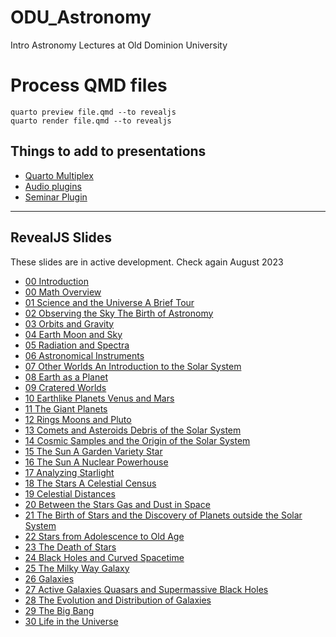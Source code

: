 # ODU_Astronomy
Intro Astronomy Lectures at Old Dominion University

# Process QMD files

```
quarto preview file.qmd --to revealjs
quarto render file.qmd --to revealjs
```

## Things to add to presentations
- [Quarto Multiplex](https://quarto.org/docs/presentations/revealjs/presenting.html#multiplex)
- [Audio plugins](https://github.com/rajgoel/reveal.js-plugins/tree/master/audio-slideshow)
- [Seminar Plugin](https://github.com/rajgoel/reveal.js-plugins/blob/master/seminar/README.md)


---

## RevealJS Slides
These slides are in active development. Check again August 2023

- [00 Introduction](00-Introduction.html)
- [00 Math Overview](00-Math-Overview.html)
- [01 Science and the Universe A Brief Tour](01-Science_and_the_Universe_A_Brief_Tour.html)
- [02 Observing the Sky The Birth of Astronomy](02-Observing_the_Sky_The_Birth_of_Astronomy.html)
- [03 Orbits and Gravity](03-Orbits_and_Gravity.html)
- [04 Earth Moon and Sky](04-Earth_Moon_and_Sky.html)
- [05 Radiation and Spectra](05-Radiation_and_Spectra.html)
- [06 Astronomical Instruments](06-Astronomical_Instruments.html)
- [07 Other Worlds An Introduction to the Solar System](07-Other_Worlds_An_Introduction_to_the_Solar_System.html)
- [08 Earth as a Planet](08-Earth_as_a_Planet.html)
- [09 Cratered Worlds](09-Cratered_Worlds.html)
- [10 Earthlike Planets Venus and Mars](10-Earthlike_Planets_Venus_and_Mars.html)
- [11 The Giant Planets](11-The_Giant_Planets.html)
- [12 Rings Moons and Pluto](12-Rings_Moons_and_Pluto.html)
- [13 Comets and Asteroids Debris of the Solar System](13-Comets_and_Asteroids_Debris_of_the_Solar_System.html)
- [14 Cosmic Samples and the Origin of the Solar System](14-Cosmic_Samples_and_the_Origin_of_the_Solar_System.html)
- [15 The Sun A Garden Variety Star](15-The_Sun_A_Garden-Variety_Star.html)
- [16 The Sun A Nuclear Powerhouse](16-The_Sun_A_Nuclear_Powerhouse.html)
- [17 Analyzing Starlight](17-Analyzing_Starlight.html)
- [18 The Stars A Celestial Census](18-The_Stars_A_Celestial_Census.html)
- [19 Celestial Distances](19-Celestial_Distances.html)
- [20 Between the Stars Gas and Dust in Space](20-Between_the_Stars_Gas_and_Dust_in_Space.html)
- [21 The Birth of Stars and the Discovery of Planets outside the Solar System](21-The_Birth_of_Stars_and_the_Discovery_of_Planets_outside_the_Solar_System.html)
- [22 Stars from Adolescence to Old Age](22-Stars_from_Adolescence_to_Old_Age.html)
- [23 The Death of Stars](23-The_Death_of_Stars.html)
- [24 Black Holes and Curved Spacetime](24-Black_Holes_and_Curved_Spacetime.html)
- [25 The Milky Way Galaxy](25-The_Milky_Way_Galaxy.html)
- [26 Galaxies](26-Galaxies.html)
- [27 Active Galaxies Quasars and Supermassive Black Holes](27-Active_Galaxies_Quasars_and_Supermassive_Black_Holes.html)
- [28 The Evolution and Distribution of Galaxies](28-The_Evolution_and_Distribution_of_Galaxies.html)
- [29 The Big Bang](29-The_Big_Bang.html)
- [30 Life in the Universe](30-Life_in_the_Universe.html)
